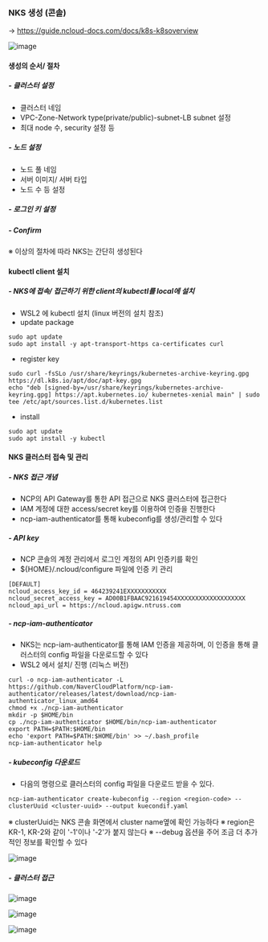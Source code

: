 ### NKS 생성 (콘솔)
-> https://guide.ncloud-docs.com/docs/k8s-k8soverview

![image](https://github.com/clabi-lab/kubernetes/assets/138098979/115b88ca-6f2f-436f-a483-8b10db3bad4d)

#### 생성의 순서/ 절차
##### - 클러스터 설정
- 클러스터 네임
- VPC-Zone-Network type(private/public)-subnet-LB subnet 설정
- 최대 node 수, security 설정 등
##### - 노드 설정
- 노드 풀 네임
- 서버 이미지/ 서버 타입
- 노드 수 등 설정
##### - 로그인 키 설정
##### - Confirm
※ 이상의 절차에 따라 NKS는 간단히 생성된다

#### kubectl client 설치
##### - NKS에 접속/ 접근하기 위한 client의 kubectl를 local에 설치
- WSL2 에 kubectl 설치 (linux 버전의 설치 참조)
- update package
```
sudo apt update
sudo apt install -y apt-transport-https ca-certificates curl
```
- register key
```
sudo curl -fsSLo /usr/share/keyrings/kubernetes-archive-keyring.gpg https://dl.k8s.io/apt/doc/apt-key.gpg
echo "deb [signed-by=/usr/share/keyrings/kubernetes-archive-keyring.gpg] https://apt.kubernetes.io/ kubernetes-xenial main" | sudo tee /etc/apt/sources.list.d/kubernetes.list
```
- install
```
sudo apt update
sudo apt install -y kubectl
```

#### NKS 클러스터 접속 및 관리
##### - NKS 접근 개념
- NCP의 API Gateway를 통한 API 접근으로 NKS 클러스터에 접근한다
- IAM 계정에 대한 access/secret key를 이용하여 인증을 진행한다
- ncp-iam-authenticator를 통해 kubeconfig를 생성/관리할 수 있다
##### - API key
- NCP 콘솔의 계정 관리에서 로그인 계정의 API 인증키를 확인
- ${HOME}/.ncloud/configure 파일에 인증 키 관리
```
[DEFAULT]
ncloud_access_key_id = 464239241EXXXXXXXXXXX
ncloud_secret_access_key = AD00B1FBAAC921619454XXXXXXXXXXXXXXXXXXX
ncloud_api_url = https://ncloud.apigw.ntruss.com
```
##### - ncp-iam-authenticator
- NKS는 ncp-iam-authenticator를 통해 IAM 인증을 제공하며, 이 인증을 통해 클러스터의 config 파일을 다운로드할 수 있다
- WSL2 에서 설치/ 진행 (리눅스 버전)
```
curl -o ncp-iam-authenticator -L https://github.com/NaverCloudPlatform/ncp-iam-authenticator/releases/latest/download/ncp-iam-authenticator_linux_amd64
chmod +x ./ncp-iam-authenticator
mkdir -p $HOME/bin 
cp ./ncp-iam-authenticator $HOME/bin/ncp-iam-authenticator 
export PATH=$PATH:$HOME/bin
echo 'export PATH=$PATH:$HOME/bin' >> ~/.bash_profile
ncp-iam-authenticator help
```
##### - kubeconfig 다운로드
- 다음의 명령으로 클러스터의 config 파일을 다운로드 받을 수 있다.
```
ncp-iam-authenticator create-kubeconfig --region <region-code> --clusterUuid <cluster-uuid> --output kuecondif.yaml
```
※ clusterUuid는 NKS 콘솔 화면에서 cluster name옆에 확인 가능하다
※ region은 KR-1, KR-2와 같이 '-1'이나 '-2'가 붙지 않는다
※ --debug 옵션을 주어 조금 더 추가적인 정보를 확인할 수 있다

![image](https://github.com/clabi-lab/kubernetes/assets/138098979/705172b7-447a-4b1b-9628-cd3fe3e6e42d)

##### - 클러스터 접근
![image](https://github.com/clabi-lab/kubernetes/assets/138098979/22f5c055-8241-4186-8786-8d5c79af9dea)

![image](https://github.com/clabi-lab/kubernetes/assets/138098979/3b64bccb-ced9-41b4-b279-a4fca93f293e)

![image](https://github.com/clabi-lab/kubernetes/assets/138098979/bced3ba7-41f7-44a4-a88f-fbb5bbae8160)



